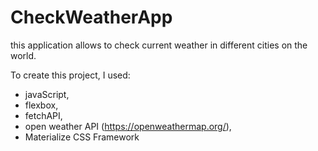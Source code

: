 # CheckWeatherApp
this application allows to check current weather in different cities on the world.

To create this project, I used:
- javaScript,
- flexbox,
- fetchAPI,
- open weather API (https://openweathermap.org/),
- Materialize CSS Framework
